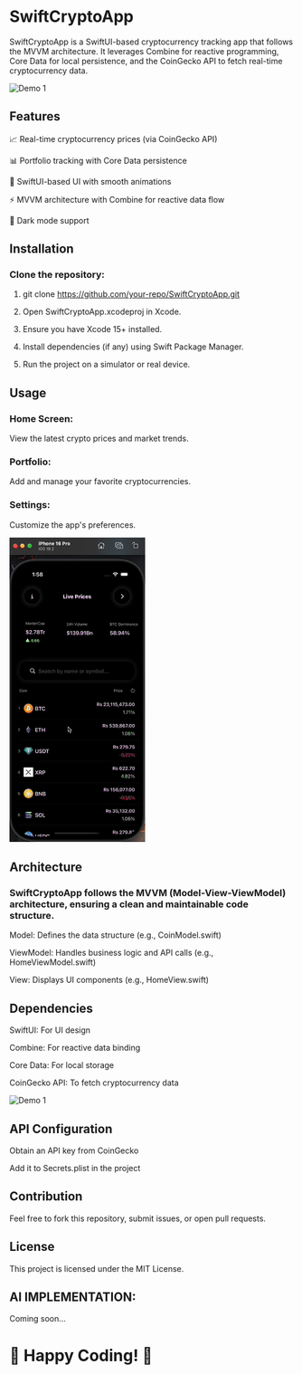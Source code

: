 # SwiftCryptoApp

SwiftCryptoApp is a SwiftUI-based cryptocurrency tracking app that follows the MVVM architecture. It leverages Combine for reactive programming, Core Data for local persistence, and the CoinGecko API to fetch real-time cryptocurrency data.

![Demo 1](Assets/CRYPTOAPP%20DEMOS/SCREEN1.gif)


## Features

📈 Real-time cryptocurrency prices (via CoinGecko API)

📊 Portfolio tracking with Core Data persistence

🎨 SwiftUI-based UI with smooth animations

⚡ MVVM architecture with Combine for reactive data flow

🌙 Dark mode support

## Installation

### Clone the repository:

1. git clone https://github.com/your-repo/SwiftCryptoApp.git

2. Open SwiftCryptoApp.xcodeproj in Xcode.

3. Ensure you have Xcode 15+ installed.

4. Install dependencies (if any) using Swift Package Manager.

5. Run the project on a simulator or real device.

## Usage

### Home Screen:
View the latest crypto prices and market trends.

### Portfolio:
Add and manage your favorite cryptocurrencies.

### Settings:
Customize the app's preferences.

![Demo 1](Assets/CRYPTOAPP%20DEMOS/SCREEN2.gif)


## Architecture

### SwiftCryptoApp follows the MVVM (Model-View-ViewModel) architecture, ensuring a clean and maintainable code structure.

Model: Defines the data structure (e.g., CoinModel.swift)

ViewModel: Handles business logic and API calls (e.g., HomeViewModel.swift)

View: Displays UI components (e.g., HomeView.swift)

## Dependencies

SwiftUI: For UI design

Combine: For reactive data binding

Core Data: For local storage

CoinGecko API: To fetch cryptocurrency data

![Demo 1](Assets/CRYPTOAPP%20DEMOS/SCREEN3.gif)


## API Configuration

Obtain an API key from CoinGecko

Add it to Secrets.plist in the project

## Contribution

Feel free to fork this repository, submit issues, or open pull requests.

## License

This project is licensed under the MIT License.

## AI IMPLEMENTATION:
Coming soon...

# 🚀 Happy Coding! 🎉
